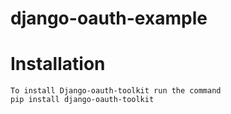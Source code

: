 # django-oauth-example
# Installation
    To install Django-oauth-toolkit run the command
    pip install django-oauth-toolkit    
